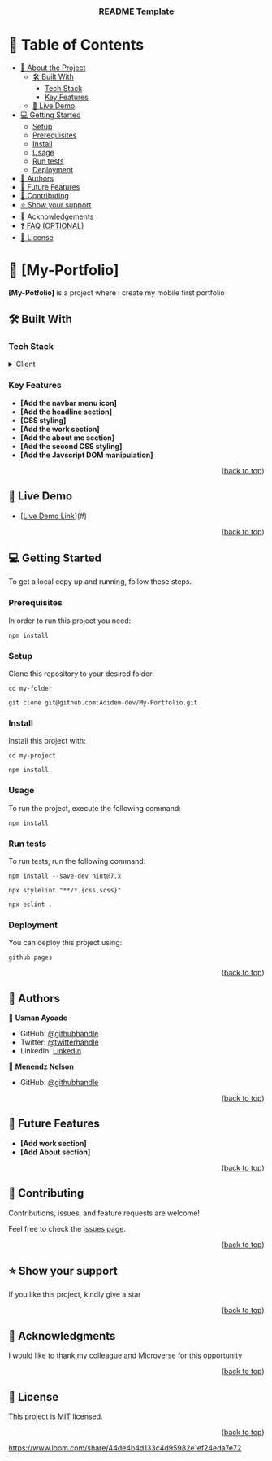 <a name="readme-top"></a>


<div align="center">
  <h3><b>README Template</b></h3>

</div>
<!-- TABLE OF CONTENTS -->

# 📗 Table of Contents

- [📖 About the Project](#about-project)
  - [🛠 Built With](#built-with)
    - [Tech Stack](#tech-stack)
    - [Key Features](#key-features)
  - [🚀 Live Demo](#live-demo)
- [💻 Getting Started](#getting-started)
  - [Setup](#setup)
  - [Prerequisites](#prerequisites)
  - [Install](#install)
  - [Usage](#usage)
  - [Run tests](#run-tests)
  - [Deployment](#triangular_flag_on_post-deployment)
- [👥 Authors](#authors)
- [🔭 Future Features](#future-features)
- [🤝 Contributing](#contributing)
- [⭐️ Show your support](#support)
- [🙏 Acknowledgements](#acknowledgements)
- [❓ FAQ (OPTIONAL)](#faq)
- [📝 License](#license)


# 📖 [My-Portfolio] <a name="about-project"></a>


**[My-Potfolio]** is a project where i create my mobile first portfolio

## 🛠 Built With <a name="built-with"></a>

### Tech Stack <a name="tech-stack"></a>



<details>
  <summary>Client</summary>
  <ul>
    <li><a href="#">HTML</a></li>
    <li><a href="#">CSS</a></li>
    <li><a href="#">JAVASCRIPT</a></li>
  </ul>
</details>



<!-- Features -->

### Key Features <a name="key-features"></a>


- **[Add the navbar menu icon]**
- **[Add the headline section]**
- **[CSS styling]**
- **[Add the work section]**
- **[Add the about me section]**
- **[Add the second CSS styling]**
- **[Add the Javscript DOM manipulation]**


<p align="right">(<a href="#readme-top">back to top</a>)</p>


## 🚀 Live Demo <a name="https://adidem-dev.github.io/My-Portfolio/"></a>

- [[Live Demo Link](https://adidem-dev.github.io/My-Portfolio/)](#)

<p align="right">(<a href="#readme-top">back to top</a>)</p>

<!-- GETTING STARTED -->

## 💻 Getting Started <a name="getting-started"></a>


To get a local copy up and running, follow these steps.

### Prerequisites

In order to run this project you need:

`npm install`

### Setup

Clone this repository to your desired folder:

`cd my-folder`

`git clone git@github.com:Adidem-dev/My-Portfolio.git`


### Install

Install this project with:

`cd my-project`

`npm install`


### Usage

To run the project, execute the following command:

`npm install`


### Run tests

To run tests, run the following command:

`npm install --save-dev hint@7.x`

`npx stylelint "**/*.{css,scss}"`

`npx eslint .`

### Deployment

You can deploy this project using:

`github pages`

<p align="right">(<a href="#readme-top">back to top</a>)</p>

<!-- AUTHORS -->

## 👥 Authors <a name="authors"></a>

👤 **Usman Ayoade**


- GitHub: [@githubhandle](https://github.com/Adidem-dev)
- Twitter: [@twitterhandle](https://twitter.com/usman_ayoade)
- LinkedIn: [LinkedIn](https://www.linkedin.com/in/usman-ayoade-30043197/)

👤 **Menendz Nelson**


- GitHub: [@githubhandle](https://github.com/MenendezON)

<p align="right">(<a href="#readme-top">back to top</a>)</p>

<!-- FUTURE FEATURES -->

## 🔭 Future Features <a name="future-features"></a>


- **[Add work section]**
- **[Add About section]**

<p align="right">(<a href="#readme-top">back to top</a>)</p>

<!-- CONTRIBUTING -->

## 🤝 Contributing <a name="contributing"></a>

Contributions, issues, and feature requests are welcome!

Feel free to check the [issues page](../../issues/).

<p align="right">(<a href="#readme-top">back to top</a>)</p>

<!-- SUPPORT -->

## ⭐️ Show your support <a name="support"></a>


If you like this project, kindly give a star

<p align="right">(<a href="#readme-top">back to top</a>)</p>

<!-- ACKNOWLEDGEMENTS -->

## 🙏 Acknowledgments <a name="acknowledgements"></a>

I would like to thank my colleague and Microverse for this opportunity

<p align="right">(<a href="#readme-top">back to top</a>)</p>


<!-- LICENSE -->

## 📝 License <a name="license"></a>

This project is [MIT](./LICENSE) licensed.

<p align="right">(<a href="#readme-top">back to top</a>)</p>

 https://www.loom.com/share/44de4b4d133c4d95982e1ef24eda7e72